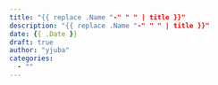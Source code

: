 ```yaml
---
title: "{{ replace .Name "-" " " | title }}"
description: "{{ replace .Name "-" " " | title }}"
date: {{ .Date }}
draft: true
author: "yjuba"
categories:
  - ""
---
```

